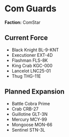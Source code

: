 # Com Guards
**Faction:** ComStar
## Current Force
- Black Knight BL-9-KNT
- Executioner EXT-4D
- Flashman FLS-8K
- King Crab KGC-000
- Lancelot LNC25-01
- Thug THG-11E
## Planned Expansion
- Battle Cobra Prime
- Crab CRB-27
- Guillotine GLT-3N
- Mercury MCY-99
- Mongoose MON-66
- Sentinel STN-3L

